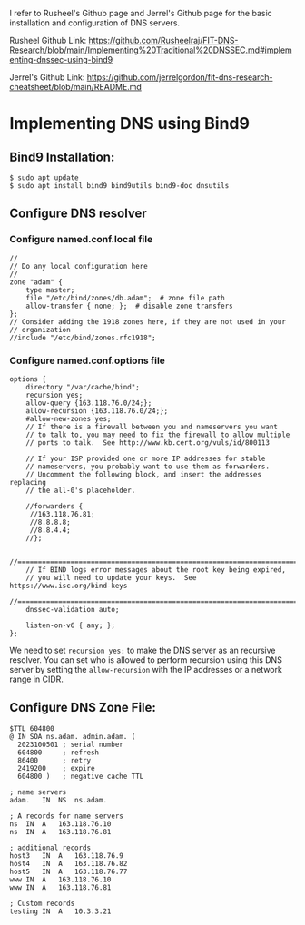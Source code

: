 I refer to Rusheel's Github page and Jerrel's Github page for the basic installation and configuration of DNS servers.


Rusheel Github Link: https://github.com/Rusheelraj/FIT-DNS-Research/blob/main/Implementing%20Traditional%20DNSSEC.md#implementing-dnssec-using-bind9


Jerrel's Github Link: https://github.com/jerrelgordon/fit-dns-research-cheatsheet/blob/main/README.md

# Implementing DNS using Bind9

## Bind9 Installation:
```
$ sudo apt update 
$ sudo apt install bind9 bind9utils bind9-doc dnsutils
```

## Configure DNS resolver
### Configure named.conf.local file
```
//
// Do any local configuration here
//
zone "adam" {
    type master;
    file "/etc/bind/zones/db.adam";  # zone file path
    allow-transfer { none; };  # disable zone transfers
};
// Consider adding the 1918 zones here, if they are not used in your
// organization
//include "/etc/bind/zones.rfc1918";

```
### Configure named.conf.options file
```
options {
	directory "/var/cache/bind";
	recursion yes;
	allow-query {163.118.76.0/24;};
	allow-recursion {163.118.76.0/24;};
	#allow-new-zones yes;
	// If there is a firewall between you and nameservers you want
	// to talk to, you may need to fix the firewall to allow multiple
	// ports to talk.  See http://www.kb.cert.org/vuls/id/800113

	// If your ISP provided one or more IP addresses for stable 
	// nameservers, you probably want to use them as forwarders.  
	// Uncomment the following block, and insert the addresses replacing 
	// the all-0's placeholder.

	//forwarders {
	 //163.118.76.81;
	 //8.8.8.8;
	 //8.8.4.4;
	//};

	//========================================================================
	// If BIND logs error messages about the root key being expired,
	// you will need to update your keys.  See https://www.isc.org/bind-keys
	//========================================================================
	dnssec-validation auto;

	listen-on-v6 { any; };
};
```
We need to set ```recursion yes;``` to make the DNS server as an recursive resolver.
You can set who is allowed to perform recursion using this DNS server by setting the ```allow-recursion``` with the IP addresses or a network range in CIDR.

## Configure DNS Zone File:
```
$TTL 604800
@ IN SOA ns.adam. admin.adam. (
  2023100501 ; serial number
  604800     ; refresh
  86400      ; retry
  2419200    ; expire
  604800 )   ; negative cache TTL

; name servers
adam.	IN	NS	ns.adam.

; A records for name servers
ns	IN	A	163.118.76.10
ns	IN	A	163.118.76.81  

; additional records
host3	IN	A	163.118.76.9
host4	IN	A	163.118.76.82
host5	IN	A	163.118.76.77
www	IN	A	163.118.76.10  
www	IN	A	163.118.76.81
 
; Custom records
testing	IN	A	10.3.3.21
```

